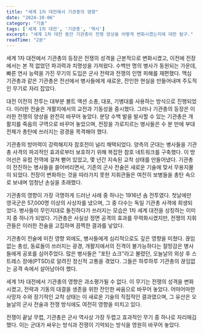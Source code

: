 ```yaml
---
title: "세계 1차 대전에서 기관총의 영향"
date: "2024-10-06"
category: "기술"
tags: ['세계 1차 대전', '기관총', '역사']
excerpt: "세계 1차 대전 동안 기관총이 전쟁 양상을 어떻게 변화시켰는지에 대한 탐구."
readTime: "2분"
---
```


세계 1차 대전에서 기관총의 등장은 전쟁의 성격을 근본적으로 변화시켰고, 이전에 전장에서는 본 적 없었던 파괴력과 치명성을 가져왔다. 수백만 명의 병사가 동원되는 가운데, 빠른 연사 능력을 가진 무기의 도입은 군사 전략과 전쟁의 인명 피해를 재편했다. 맥심 기관총과 같은 기관총은 전선에서 병사들에게 새로운, 잔인한 현실을 만들어내며 주도적인 무기로 자리 잡았다.

대전 이전의 전투는 대부분 볼트 액션 소총, 대포, 기병대를 사용하는 방식으로 진행되었다. 이러한 전술은 개활지에서의 교전과 기동성을 중시했다. 그러나 기관총의 등장은 이러한 전쟁의 양상을 완전히 바꾸어 놓았다. 분당 수백 발을 발사할 수 있는 기관총은 개활지를 죽음의 구역으로 바꾸어 놓았으며, 전장을 가로지르는 병사들은 수 분 만에 부대 전체가 총탄에 쓰러지는 광경을 목격해야 했다.

기관총의 방어력이 강력해지자 참호전이 널리 채택되었다. 양측의 군대는 병사들을 기관총 사격의 파괴적인 효과로부터 보호하기 위해 복잡한 참호 네트워크를 구축했다. 이 방어선은 유럽 전역에 걸쳐 뻗어 있었고, 몇 년간 지속된 교착 상태를 만들어냈다. 기관총이 전진하는 병사들을 쓸어버리면서, 기존의 군사 전술은 새로운 기술에 맞서 무용지물이 되었다. 전장이 변화하는 것을 따라가지 못한 지휘관들은 여전히 보병들을 총탄 속으로 보내며 엄청난 손실을 초래했다.

기관총의 영향이 가장 극명하게 드러난 사례 중 하나는 1916년 솜 전투였다. 첫날에만 영국군은 57,000명 이상의 사상자를 냈으며, 그 중 다수는 독일 기관총 사격에 희생되었다. 병사들이 무인지대로 돌진하다가 쓰러지는 모습은 1차 세계 대전을 상징하는 이미지 중 하나가 되었다. 기관총은 사실상 정면 공격의 효과를 무력화시켰지만, 전쟁의 지휘관들은 이러한 전술을 고집하며 끔찍한 결과를 낳았다.

기관총이 전술에 미친 영향 외에도, 병사들에게 심리적으로도 깊은 영향을 미쳤다. 끊임없는 총성, 동료들이 쓰러지는 광경, 개활지에서의 진격이 불가능하다는 절망감은 병사들에게 공포를 심어주었다. 많은 병사들은 "포탄 쇼크"라고 불렸던, 오늘날의 외상 후 스트레스 장애(PTSD)로 알려진 정신적 고통을 겪었다. 그들은 하루하루 기관총의 끊임없는 공격 속에서 살아남아야 했다.

세계 1차 대전에서 기관총의 영향은 과소평가될 수 없다. 이 무기는 전쟁의 성격을 변화시켰고, 전략과 기동의 대결을 생존을 위한 잔인한 싸움으로 바꾸어 놓았다. 어마어마한 사망자 수와 장기적인 교착 상태는 이 새로운 기술의 직접적인 결과였으며, 그 유산은 오늘날의 군사 전술과 전쟁 방식에도 여전히 영향을 미치고 있다.

전쟁이 끝날 무렵, 기관총은 군사 역사상 가장 두렵고 효과적인 무기 중 하나로 자리매김했다. 이는 군대가 싸우는 방식과 전쟁이 기억되는 방식을 영원히 바꾸어 놓았다.